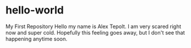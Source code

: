 # hello-world
My First Repository
Hello my name is Alex Tepolt.
I am very scared right now and super cold.
Hopefully this feeling goes away, but I don't see that happening anytime soon.
